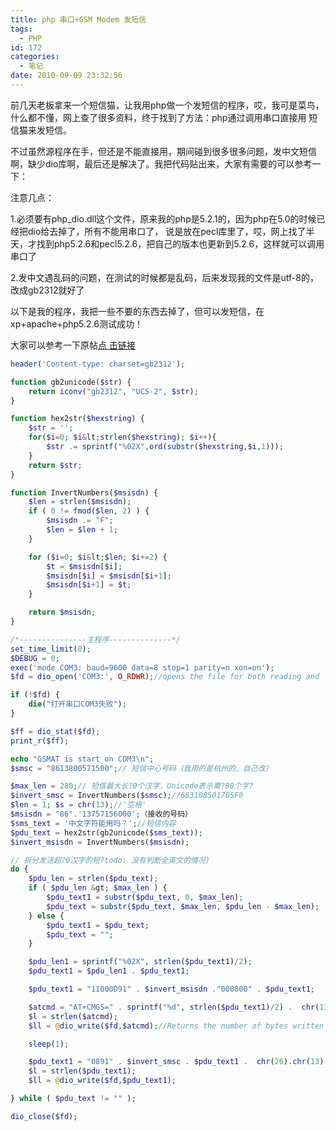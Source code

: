 ```yaml
---
title: php 串口+GSM Modem 发短信
tags:
  - PHP
id: 172
categories:
  - 笔记
date: 2010-09-09 23:32:56
---
```


前几天老板拿来一个短信猫，让我用php做一个发短信的程序，哎，我可是菜鸟，什么都不懂，网上查了很多资料，终于找到了方法：php通过调用串口直接用 短信猫来发短信。

不过虽然源程序在手，但还是不能直接用，期间碰到很多很多问题，发中文短信啊，缺少dio库啊，最后还是解决了。我把代码贴出来，大家有需要的可以参考一 下：

注意几点：

1.必须要有php_dio.dll这个文件，原来我的php是5.2.1的，因为php在5.0的时候已经把dio给去掉了，所有不能用串口了，  说是放在pecl库里了，哎，网上找了半天，才找到php5.2.6和pecl5.2.6，把自己的版本也更新到5.2.6，这样就可以调用串口了

2.发中文遇乱码的问题，在测试的时候都是乱码，后来发现我的文件是utf-8的，改成gb2312就好了

以下是我的程序，我把一些不要的东西去掉了，但可以发短信，在xp+apache+php5.2.6测试成功！

大家可以参考一下原帖[点 击链接](http://happy-net.cn/php/47687.htm)

```php
header('Content-type: charset=gb2312');

function gb2unicode($str) {
    return iconv("gb2312", "UCS-2", $str);
}

function hex2str($hexstring) {
    $str = '';
    for($i=0; $i&lt;strlen($hexstring); $i++){
        $str .= sprintf("%02X",ord(substr($hexstring,$i,1)));
    }
    return $str;
}

function InvertNumbers($msisdn) {
    $len = strlen($msisdn);
    if ( 0 != fmod($len, 2) ) {
        $msisdn .= "F";
        $len = $len + 1;
    }

    for ($i=0; $i&lt;$len; $i+=2) {
        $t = $msisdn[$i];
        $msisdn[$i] = $msisdn[$i+1];
        $msisdn[$i+1] = $t;
    }

    return $msisdn;
}

/*---------------主程序--------------*/
set_time_limit(0);
$DEBUG = 0;
exec('mode COM3: baud=9600 data=8 stop=1 parity=n xon=on');
$fd = dio_open('COM3:', O_RDWR);//opens the file for both reading and  writing.

if (!$fd) {
    die("打开串口COM3失败");
}

$ff = dio_stat($fd);
print_r($ff);

echo "GSMAT is start on COM3\n";
$smsc = "8613800571500";// 短信中心号码（我用的是杭州的，自己改）

$max_len = 280;// 短信最大长?0个汉字，Unicode表示需?80个字?
$invert_smsc = InvertNumbers($smsc);//683108501705F0
$len = 1; $s = chr(13);//'空格'
$msisdn = "86".'13757156000';（接收的号码）
$sms_text = '中文字符能用吗？';//短信内容
$pdu_text = hex2str(gb2unicode($sms_text));
$invert_msisdn = InvertNumbers($msisdn);

// 拆分发送超?0汉字的短?todo: 没有判断全英文的情况)
do {
    $pdu_len = strlen($pdu_text);
    if ( $pdu_len &gt; $max_len ) {
        $pdu_text1 = substr($pdu_text, 0, $max_len);
        $pdu_text = substr($pdu_text, $max_len, $pdu_len - $max_len);
    } else {
        $pdu_text1 = $pdu_text;
        $pdu_text = "";
    }

    $pdu_len1 = sprintf("%02X", strlen($pdu_text1)/2);
    $pdu_text1 = $pdu_len1 . $pdu_text1;

    $pdu_text1 = "11000D91" . $invert_msisdn ."000800" . $pdu_text1;

    $atcmd = "AT+CMGS=" . sprintf("%d", strlen($pdu_text1)/2) .  chr(13);
    $l = strlen($atcmd);
    $ll = @dio_write($fd,$atcmd);//Returns the number of bytes written to  fd.

    sleep(1);

    $pdu_text1 = "0891" . $invert_smsc . $pdu_text1 .  chr(26).chr(13);//26?13是回?
    $l = strlen($pdu_text1);
    $ll = @dio_write($fd,$pdu_text1);

} while ( $pdu_text != "" );

dio_close($fd);

```
